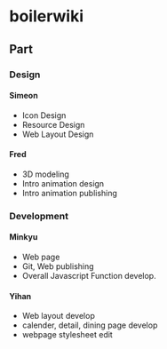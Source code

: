 # boilerwiki

## Part

### Design
#### Simeon
- Icon Design
- Resource Design
- Web Layout Design

#### Fred
- 3D modeling
- Intro animation design
- Intro animation publishing


### Development
#### Minkyu
- Web page
- Git, Web publishing
- Overall Javascript Function develop.

#### Yihan
- Web layout develop
- calender, detail, dining page develop
- webpage stylesheet edit